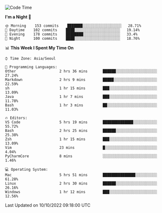 <!--START_SECTION:waka-->
![Code Time](http://img.shields.io/badge/Code%20Time-1%2C487%20hrs%2010%20mins-blue)

**I'm a Night 🦉** 

```text
🌞 Morning    153 commits    ███████░░░░░░░░░░░░░░░░░░   28.71% 
🌆 Daytime    102 commits    ████░░░░░░░░░░░░░░░░░░░░░   19.14% 
🌃 Evening    178 commits    ████████░░░░░░░░░░░░░░░░░   33.4% 
🌙 Night      100 commits    ████░░░░░░░░░░░░░░░░░░░░░   18.76%

```


📊 **This Week I Spent My Time On** 

```text
⌚︎ Time Zone: Asia/Seoul

💬 Programming Languages: 
Other                    2 hrs 36 mins       ██████░░░░░░░░░░░░░░░░░░░   27.24% 
Markdown                 2 hrs 9 mins        █████░░░░░░░░░░░░░░░░░░░░   22.59% 
sh                       1 hr 15 mins        ███░░░░░░░░░░░░░░░░░░░░░░   13.09% 
Java                     1 hr 7 mins         ███░░░░░░░░░░░░░░░░░░░░░░   11.78% 
Bash                     1 hr 3 mins         ██░░░░░░░░░░░░░░░░░░░░░░░   11.03%

🔥 Editors: 
VS Code                  5 hrs 19 mins       ██████████████░░░░░░░░░░░   55.72% 
Bash                     2 hrs 25 mins       ██████░░░░░░░░░░░░░░░░░░░   25.38% 
Zsh                      1 hr 15 mins        ███░░░░░░░░░░░░░░░░░░░░░░   13.09% 
Vim                      23 mins             █░░░░░░░░░░░░░░░░░░░░░░░░   4.04% 
PyCharmCore              8 mins              ░░░░░░░░░░░░░░░░░░░░░░░░░   1.46%

💻 Operating System: 
Mac                      5 hrs 51 mins       ███████████████░░░░░░░░░░   61.28% 
Linux                    2 hrs 30 mins       ██████░░░░░░░░░░░░░░░░░░░   26.16% 
Windows                  1 hr 12 mins        ███░░░░░░░░░░░░░░░░░░░░░░   12.56%

```


 Last Updated on 10/10/2022 09:18:00 UTC
<!--END_SECTION:waka-->
